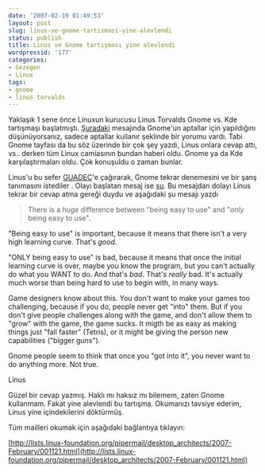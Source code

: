 ```yaml
---
date: '2007-02-19 01:49:53'
layout: post
slug: linus-ve-gnome-tartismasi-yine-alevlendi
status: publish
title: Linus ve Gnome tartışması yine alevlendi
wordpressid: '177'
categories:
- Gezegen
- Linux
tags:
- gnome
- linus torvalds
---
```


Yaklaşık 1 sene önce Linuxun kurucusu Linus Torvalds Gnome vs. Kde tartışmaşı başlatmıştı. [Şuradaki](http://mail.gnome.org/archives/usability/2005-December/msg00021.html) mesajında Gnome'un aptallar için yapıldığını düşünüyorsanız, sadece aptallar kullanır şeklinde bir yorumu vardı. Tabi Gnome tayfası da bu söz üzerinde bir çok şey yazdı, Linus onlara cevap attı, vs.. derken tüm Linux camiasının bundan haberi oldu. Gnome ya da Kde karşılaştırmaları oldu. Çok konuşuldu o zaman bunlar.

Linus'u bu sefer [GUADEC](http://guadec.org/)'e  çağırarak, Gnome tekrar denemesini ve bir şanş tanımasını istediler . Olayı başlatan mesaj ise [şu](http://lists.linux-foundation.org/pipermail/desktop_architects/2007-February/001119.html). Bu mesajdan dolayı Linus tekrar bir cevap atma gereği duydu ve aşağıdaki şu mesajı yazdı





> There is a _huge_ difference between "being easy to use" and "_only_ being 
easy to use".

"Being easy to use" is important, because it means that there isn't a very 
high learning curve. That's _good_.

"ONLY being easy to use" is bad, because it means that once the initial 
learning curve is over, maybe you know the program, but you can't actually 
do what you WANT to do. And that's *bad*. That's *really* bad. It's 
actually much worse than being hard to use to begin with, in many ways.

Game designers know about this. You don't want to make your games too 
challenging, because if you do, people never get "into" them. But if you 
don't give people challenges along with the game, and don't allow them to 
"grow" with the game, the game sucks. It migth be as easy as making things 
just "fall faster" (Tetris), or it might be giving the person new 
capabilities ("bigger guns").

Gnome people seem to think that once you "got into it", you never want to 
do anything more. Not true.

Linus




Güzel bir cevap yazmış. Haklı mı haksız mı bilemem, zaten Gnome kullanmam. Fakat yine alevlendi bu tartışma. Okumanızı tavsiye ederim, Linus yine içindekilerini döktürmüş. 

Tüm mailleri okumak için aşağıdaki bağlantıya tıklayın:

[http://lists.linux-foundation.org/pipermail/desktop_architects/2007-February/001121.html](http://lists.linux-foundation.org/pipermail/desktop_architects/2007-February/001121.html)





